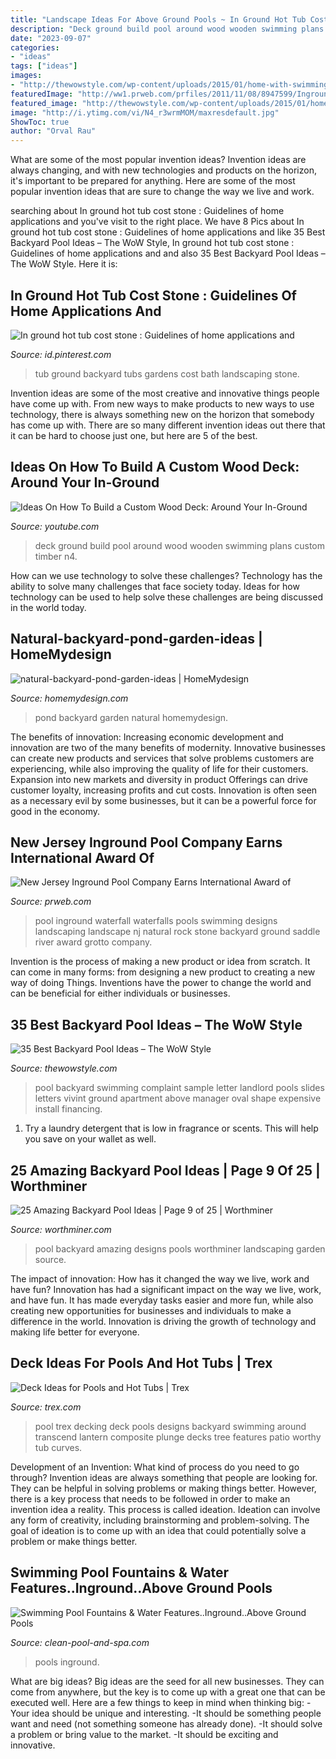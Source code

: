 ```yaml
---
title: "Landscape Ideas For Above Ground Pools ~ In Ground Hot Tub Cost Stone : Guidelines Of Home Applications And"
description: "Deck ground build pool around wood wooden swimming plans custom timber n4"
date: "2023-09-07"
categories:
- "ideas"
tags: ["ideas"]
images:
- "http://thewowstyle.com/wp-content/uploads/2015/01/home-with-swimming-pool-design-a-backyard.jpg"
featuredImage: "http://ww1.prweb.com/prfiles/2011/11/08/8947599/Inground-Pool.jpg"
featured_image: "http://thewowstyle.com/wp-content/uploads/2015/01/home-with-swimming-pool-design-a-backyard.jpg"
image: "http://i.ytimg.com/vi/N4_r3wrmMOM/maxresdefault.jpg"
ShowToc: true
author: "Orval Rau"
---
```



What are some of the most popular invention ideas?
Invention ideas are always changing, and with new technologies and products on the horizon, it's important to be prepared for anything. Here are some of the most popular invention ideas that are sure to change the way we live and work.

	

		
searching about In ground hot tub cost stone : Guidelines of home applications and you've visit to the right place. We have 8 Pics about In ground hot tub cost stone : Guidelines of home applications and like 35 Best Backyard Pool Ideas – The WoW Style, In ground hot tub cost stone : Guidelines of home applications and and also 35 Best Backyard Pool Ideas – The WoW Style. Here it is:
		
    
## In Ground Hot Tub Cost Stone : Guidelines Of Home Applications And

<img loading=lazy src="https://i.pinimg.com/736x/f4/f1/d8/f4f1d860899639439f93767476a99c70--bath-tubs-new-homes.jpg" onerror="this.onerror=null;this.src='https://tse2.mm.bing.net/th?id=OIP.pM60XSE-l5xj-9y-pVDQ6wHaJ3&amp;pid=15.1';" alt="In ground hot tub cost stone : Guidelines of home applications and">

_Source: id.pinterest.com_

>tub ground backyard tubs gardens cost bath landscaping stone. 

	

Invention ideas are some of the most creative and innovative things people have come up with. From new ways to make products to new ways to use technology, there is always something new on the horizon that somebody has come up with. There are so many different invention ideas out there that it can be hard to choose just one, but here are 5 of the best.

    
## Ideas On How To Build A Custom Wood Deck: Around Your In-Ground

<img loading=lazy src="http://i.ytimg.com/vi/N4_r3wrmMOM/maxresdefault.jpg" onerror="this.onerror=null;this.src='https://tse2.mm.bing.net/th?id=OIP.VmcCEqkfHq8kGFQtFm0rAAHaEK&amp;pid=15.1';" alt="Ideas On How To Build a Custom Wood Deck: Around Your In-Ground">

_Source: youtube.com_

>deck ground build pool around wood wooden swimming plans custom timber n4. 

	

How can we use technology to solve these challenges?
Technology has the ability to solve many challenges that face society today. Ideas for how technology can be used to help solve these challenges are being discussed in the world today.

    
## Natural-backyard-pond-garden-ideas | HomeMydesign

<img loading=lazy src="https://homemydesign.com/wp-content/uploads/2015/04/natural-backyard-pond-garden-ideas.jpg" onerror="this.onerror=null;this.src='https://tse4.mm.bing.net/th?id=OIP.iXqLx7Ege1joC78m9LBKEgHaJ4&amp;pid=15.1';" alt="natural-backyard-pond-garden-ideas | HomeMydesign">

_Source: homemydesign.com_

>pond backyard garden natural homemydesign. 

	

The benefits of innovation:
Increasing economic development and innovation are two of the many benefits of modernity. Innovative businesses can create new products and services that solve problems customers are experiencing, while also improving the quality of life for their customers. Expansion into new markets and diversity in product Offerings can drive customer loyalty, increasing profits and cut costs. Innovation is often seen as a necessary evil by some businesses, but it can be a powerful force for good in the economy.

    
## New Jersey Inground Pool Company Earns International Award Of

<img loading=lazy src="http://ww1.prweb.com/prfiles/2011/11/08/8947599/Inground-Pool.jpg" onerror="this.onerror=null;this.src='https://tse2.mm.bing.net/th?id=OIP.cKg27g_DVjes2IiN3e0z2AHaEt&amp;pid=15.1';" alt="New Jersey Inground Pool Company Earns International Award of">

_Source: prweb.com_

>pool inground waterfall waterfalls pools swimming designs landscaping landscape nj natural rock stone backyard ground saddle river award grotto company. 

	

Invention is the process of making a new product or idea from scratch. It can come in many forms: from designing a new product to creating a new way of doing Things. Inventions have the power to change the world and can be beneficial for either individuals or businesses.

    
## 35 Best Backyard Pool Ideas – The WoW Style

<img loading=lazy src="http://thewowstyle.com/wp-content/uploads/2015/01/home-with-swimming-pool-design-a-backyard.jpg" onerror="this.onerror=null;this.src='https://tse4.mm.bing.net/th?id=OIP.C7JE7PLRB_-Usp-VEOHfbgHaFh&amp;pid=15.1';" alt="35 Best Backyard Pool Ideas – The WoW Style">

_Source: thewowstyle.com_

>pool backyard swimming complaint sample letter landlord pools slides letters vivint ground apartment above manager oval shape expensive install financing. 

	

1. Try a laundry detergent that is low in fragrance or scents. This will help you save on your wallet as well.

    
## 25 Amazing Backyard Pool Ideas | Page 9 Of 25 | Worthminer

<img loading=lazy src="http://www.worthminer.com/wp-content/uploads/2018/07/Pool-9.jpg" onerror="this.onerror=null;this.src='https://tse4.mm.bing.net/th?id=OIP.2g8YqHm7d-GOaQdQVQbFfwHaLG&amp;pid=15.1';" alt="25 Amazing Backyard Pool Ideas | Page 9 of 25 | Worthminer">

_Source: worthminer.com_

>pool backyard amazing designs pools worthminer landscaping garden source. 

	

The impact of innovation: How has it changed the way we live, work and have fun?
Innovation has had a significant impact on the way we live, work, and have fun. It has made everyday tasks easier and more fun, while also creating new opportunities for businesses and individuals to make a difference in the world. Innovation is driving the growth of technology and making life better for everyone.

    
## Deck Ideas For Pools And Hot Tubs | Trex

<img loading=lazy src="https://images.trex.com/is/image/Trex/trex-transcend-decking-tree-house-vintage-lantern-curves-pool-night-pergola-1?crop=0,0,990,620&amp;wid=990&amp;hei=620&amp;qlt=60" onerror="this.onerror=null;this.src='https://tse4.mm.bing.net/th?id=OIP.-O45Yui5VDHYCBc8UQd9OgHaEo&amp;pid=15.1';" alt="Deck Ideas for Pools and Hot Tubs | Trex">

_Source: trex.com_

>pool trex decking deck pools designs backyard swimming around transcend lantern composite plunge decks tree features patio worthy tub curves. 

	

Development of an Invention: What kind of process do you need to go through?
Invention ideas are always something that people are looking for. They can be helpful in solving problems or making things better. However, there is a key process that needs to be followed in order to make an invention idea a reality. This process is called ideation. Ideation can involve any form of creativity, including brainstorming and problem-solving. The goal of ideation is to come up with an idea that could potentially solve a problem or make things better.

    
## Swimming Pool Fountains &amp; Water Features..Inground..Above Ground Pools

<img loading=lazy src="https://www.clean-pool-and-spa.com/images/rock-water_fall_pool.jpg" onerror="this.onerror=null;this.src='https://tse4.mm.bing.net/th?id=OIP.e14-4yuXQAUsfCHlmEjj2gAAAA&amp;pid=15.1';" alt="Swimming Pool Fountains &amp; Water Features..Inground..Above Ground Pools">

_Source: clean-pool-and-spa.com_

>pools inground. 

	

What are big ideas?
Big ideas are the seed for all new businesses. They can come from anywhere, but the key is to come up with a great one that can be executed well. Here are a few things to keep in mind when thinking big: 
-Your idea should be unique and interesting. 
-It should be something people want and need (not something someone has already done). 
-It should solve a problem or bring value to the market. 
-It should be exciting and innovative.

